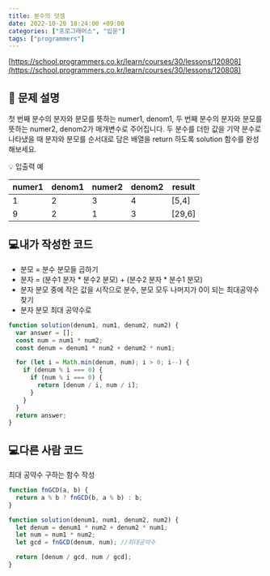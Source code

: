```yaml
---
title: 분수의 덧셈
date: 2022-10-20 18:24:00 +09:00
categories: ["프로그래머스", "입문"]
tags: ["programmers"]
---
```


[https://school.programmers.co.kr/learn/courses/30/lessons/120808](https://school.programmers.co.kr/learn/courses/30/lessons/120808)

## 📔 문제 설명

첫 번째 분수의 분자와 분모를 뜻하는 numer1, denom1, 두 번째 분수의 분자와 분모를 뜻하는 numer2, denom2가 매개변수로 주어집니다. 두 분수를 더한 값을 기약 분수로 나타냈을 때 분자와 분모를 순서대로 담은 배열을 return 하도록 solution 함수를 완성해보세요.

💡 입출력 예

| numer1 | denom1 | numer2 | denom2 | result |
| ------ | ------ | ------ | ------ | ------ |
| 1      | 2      | 3      | 4      | [5,4]  |
| 9      | 2      | 1      | 3      | [29,6] |

## 💻내가 작성한 코드

- 분모 = 분수 분모들 곱하기
- 분자 = (분수1 분자 \* 분수2 분모) + (분수2 분자 \* 분수1 분모)
- 분자 분모 중에 작은 값을 시작으로 분수, 분모 모두 나머지가 0이 되는 최대공약수 찾기
- 분자 분모 최대 공약수로

```js
function solution(denum1, num1, denum2, num2) {
  var answer = [];
  const num = num1 * num2;
  const denum = denum1 * num2 + denum2 * num1;

  for (let i = Math.min(denum, num); i > 0; i--) {
    if (denum % i === 0) {
      if (num % i === 0) {
        return [denum / i, num / i];
      }
    }
  }
  return answer;
}
```

## 💻다른 사람 코드

최대 공약수 구하는 함수 작성

```js
function fnGCD(a, b) {
  return a % b ? fnGCD(b, a % b) : b;
}

function solution(denum1, num1, denum2, num2) {
  let denum = denum1 * num2 + denum2 * num1;
  let num = num1 * num2;
  let gcd = fnGCD(denum, num); //최대공약수

  return [denum / gcd, num / gcd];
}
```

